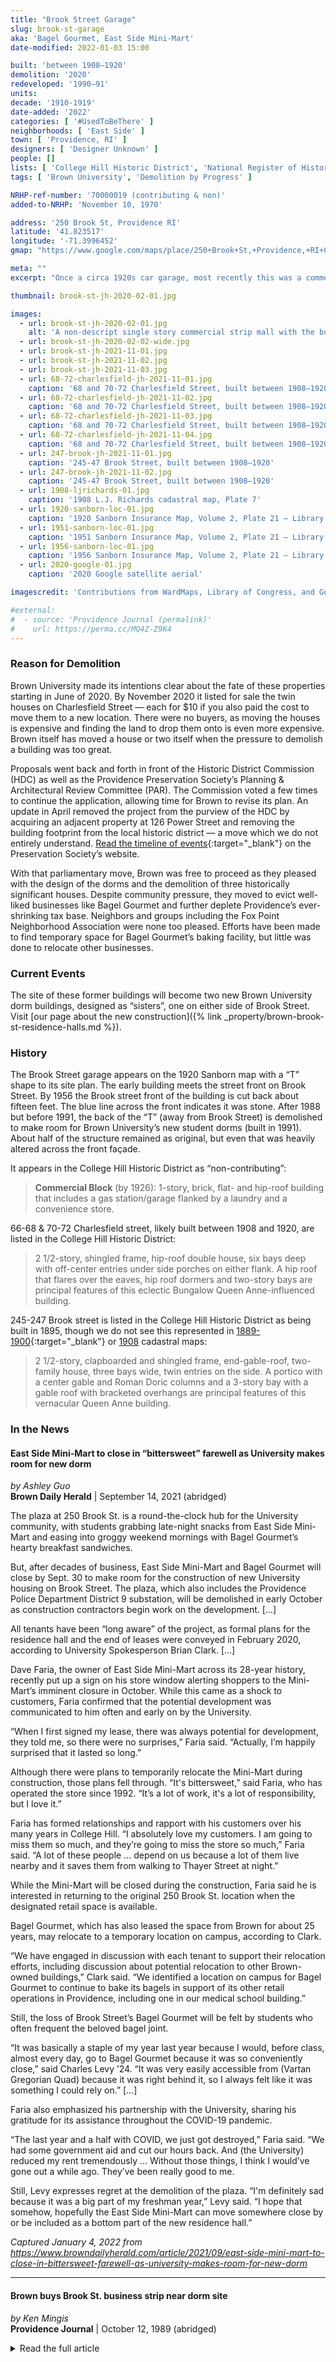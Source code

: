 ```yaml
---
title: "Brook Street Garage"
slug: brook-st-garage
aka: 'Bagel Gourmet, East Side Mini-Mart'
date-modified: 2022-01-03 15:00

built: 'between 1908–1920'
demolition: '2020'
redeveloped: '1990–91'
units:
decade: '1910-1919'
date-added: '2022'
categories: [ '#UsedToBeThere' ]
neighborhoods: [ 'East Side' ]
town: [ 'Providence, RI' ]
designers: [ 'Designer Unknown' ]
people: []
lists: [ 'College Hill Historic District', 'National Register of Historic Places' ]
tags: [ 'Brown University', 'Demolition by Progress' ]

NRHP-ref-number: '70000019 (contributing & non)'
added-to-NRHP: 'November 10, 1970'

address: '250 Brook St, Providence RI'
latitude: '41.823517'
longitude: '-71.3996452'
gmap: "https://www.google.com/maps/place/250+Brook+St,+Providence,+RI+02906/@41.823517,-71.3996452,19z/data=!3m1!4b1!4m5!3m4!1s0x89e4453b94a490db:0x70b9eecf48210dd3!8m2!3d41.823516!4d-71.399098"

meta: ""
excerpt: "Once a circa 1920s car garage, most recently this was a commercial block home to Bagel Gourmet and East Side Mini-Mart, two Brown-University-student staples"

thumbnail: brook-st-jh-2020-02-01.jpg

images:
  - url: brook-st-jh-2020-02-01.jpg
    alt: 'A non-descript single story commercial strip mall with the bones of a much older building underneath. Keeping the block commercial and the facade up-to-date with whatever the current fashion is meant that it was not very pretty. Fromn the outside it is one building but inside it functioned like multiple, and at its foundation it was built to be three different spaces.'
  - url: brook-st-jh-2020-02-02-wide.jpg
  - url: brook-st-jh-2021-11-01.jpg
  - url: brook-st-jh-2021-11-02.jpg
  - url: brook-st-jh-2021-11-03.jpg
  - url: 68-72-charlesfield-jh-2021-11-01.jpg
    caption: '68 and 70-72 Charlesfield Street, built between 1908–1920'
  - url: 68-72-charlesfield-jh-2021-11-02.jpg
    caption: '68 and 70-72 Charlesfield Street, built between 1908–1920'
  - url: 68-72-charlesfield-jh-2021-11-03.jpg
    caption: '68 and 70-72 Charlesfield Street, built between 1908–1920'
  - url: 68-72-charlesfield-jh-2021-11-04.jpg
    caption: '68 and 70-72 Charlesfield Street, built between 1908–1920'
  - url: 247-brook-jh-2021-11-01.jpg
    caption: '245-47 Brook Street, built between 1908–1920'
  - url: 247-brook-jh-2021-11-02.jpg
    caption: '245-47 Brook Street, built between 1908–1920'
  - url: 1908-ljrichards-01.jpg
    caption: '1908 L.J. Richards cadastral map, Plate 7'
  - url: 1920-sanborn-loc-01.jpg
    caption: '1920 Sanborn Insurance Map, Volume 2, Plate 21 — Library of Congress, Geography and Map Division'
  - url: 1951-sanborn-loc-01.jpg
    caption: '1951 Sanborn Insurance Map, Volume 2, Plate 21 — Library of Congress, Geography and Map Division'
  - url: 1956-sanborn-loc-01.jpg
    caption: '1956 Sanborn Insurance Map, Volume 2, Plate 21 — Library of Congress, Geography and Map Division'
  - url: 2020-google-01.jpg
    caption: '2020 Google satellite aerial'

imagescredit: 'Contributions from WardMaps, Library of Congress, and Google'

#external:
#  - source: 'Providence Journal (permalink)'
#    url: https://perma.cc/MQ4Z-Z9K4
---
```


### Reason for Demolition

Brown University made its intentions clear about the fate of these properties starting in June of 2020. By November 2020 it listed for sale the twin houses on Charlesfield Street — each for $10 if you also paid the cost to move them to a new location. There were no buyers, as moving the houses is expensive and finding the land to drop them onto is even more expensive. Brown itself has moved a house or two itself when the pressure to demolish a building was too great. 

Proposals went back and forth in front of the Historic District Commission (<span class="abbr">HDC</span>) as well as the Providence Preservation Society’s Planning & Architectural Review Committee (<span class="abbr">PAR</span>). The Commission voted a few times to continue the application, allowing time for Brown to revise its plan. An update in April removed the project from the purview of the <span class="abbr">HDC</span> by acquiring an adjacent property at 126 Power Street and removing the building footprint from the local historic district — a move which we do not entirely understand. [Read the timeline of events](//ppsri.org/advocacy/current-advocacy/brown-dorms-on-brook-street/){:target="_blank"} on the Preservation Society’s website. 

With that parliamentary move, Brown was free to proceed as they pleased with the design of the dorms and the demolition of three historically significant houses. Despite community pressure, they moved to evict well-liked businesses like Bagel Gourmet and further deplete Providence’s ever-shrinking tax base. Neighbors and groups including the Fox Point Neighborhood Association were none too pleased. Efforts have been made to find temporary space for Bagel Gourmet’s baking facility, but little was done to relocate other businesses. 


### Current Events

The site of these former buildings will become two new Brown University dorm buildings, designed as “sisters”, one on either side of Brook Street. Visit [our page about the new construction]({% link _property/brown-brook-st-residence-halls.md %}).


### History

The Brook Street garage appears on the 1920 Sanborn map with a “T” shape to its site plan. The early building meets the street front on Brook Street. By 1956 the Brook street front of the building is cut back about fifteen feet. The blue line across the front indicates it was stone. After 1988 but before 1991, the back of the “T” (away from Brook Street) is demolished to make room for Brown University’s new student dorms (built in 1991). About half of the structure remained as original, but even that was heavily altered across the front façade. 

It appears in the College Hill Historic District as “non-contributing”:

> **Commercial Block** (by 1926): 1-story, brick, flat- and hip-roof building that includes a gas station/garage flanked by a laundry and a convenience store.

66-68 & 70-72 Charlesfield street, likely built between 1908 and 1920, are listed in the College Hill Historic District: 

> 2 1/2-story, shingled frame, hip-roof double house, six bays deep with off-center entries under side porches on either flank. A hip roof that flares over the eaves, hip roof dormers and two-story bays are principal features of this eclectic Bungalow Queen Anne-influenced building.

245-247 Brook street is listed in the College Hill Historic District as being built in 1895, though we do not see this represented in [1889-1900](//www.loc.gov/resource/g3774pm.g3774pm_g08099190002/?sp=32&r=0.057,0.502,0.959,0.474,0){:target="_blank"} or [1908](#photo-1908-ljrichards-01) cadastral maps: 

> 2 1/2-story, clapboarded and shingled frame, end-gable-roof, two-family house, three bays wide, twin entries on the side. A portico with a center gable and Roman Doric columns and a 3-story bay with a gable roof with bracketed overhangs are principal features of this vernacular Queen Anne building. 


### In the News

#### East Side Mini-Mart to close in “bittersweet” farewell as University makes room for new dorm

_by Ashley Guo_  
**Brown Daily Herald** | September 14, 2021 (abridged)

The plaza at 250 Brook St. is a round-the-clock hub for the University community, with students grabbing late-night snacks from East Side Mini-Mart and easing into groggy weekend mornings with Bagel Gourmet’s hearty breakfast sandwiches.

But, after decades of business, East Side Mini-Mart and Bagel Gourmet will close by Sept. 30 to make room for the construction of new University housing on Brook Street. The plaza, which also includes the Providence Police Department District 9 substation, will be demolished in early October as construction contractors begin work on the development. […]

All tenants have been “long aware” of the project, as formal plans for the residence hall and the end of leases were conveyed in February 2020, according to University Spokesperson Brian Clark. […]

Dave Faria, the owner of East Side Mini-Mart across its 28-year history, recently put up a sign on his store window alerting shoppers to the Mini-Mart’s imminent closure in October. While this came as a shock to customers, Faria confirmed that the potential development was communicated to him often and early on by the University.

“When I first signed my lease, there was always potential for development, they told me, so there were no surprises,” Faria said. “Actually, I’m happily surprised that it lasted so long.”

Although there were plans to temporarily relocate the Mini-Mart during construction, those plans fell through. “It's bittersweet,” said Faria, who has operated the store since 1992. “It’s a lot of work, it's a lot of responsibility, but I love it.”

Faria has formed relationships and rapport with his customers over his many years in College Hill. “I absolutely love my customers. I am going to miss them so much, and they’re going to miss the store so much,” Faria said. “A lot of these people … depend on us because a lot of them live nearby and it saves them from walking to Thayer Street at night.”

While the Mini-Mart will be closed during the construction, Faria said he is interested in returning to the original 250 Brook St. location when the designated retail space is available.

Bagel Gourmet, which has also leased the space from Brown for about 25 years, may relocate to a temporary location on campus, according to Clark. 

“We have engaged in discussion with each tenant to support their relocation efforts, including discussion about potential relocation to other Brown-owned buildings,” Clark said. “We identified a location on campus for Bagel Gourmet to continue to bake its bagels in support of its other retail operations in Providence, including one in our medical school building.”

Still, the loss of Brook Street’s Bagel Gourmet will be felt by students who often frequent the beloved bagel joint. 

“It was basically a staple of my year last year because I would, before class, almost every day, go to Bagel Gourmet because it was so conveniently close,” said Charles Levy ’24. “It was very easily accessible from (Vartan Gregorian Quad) because it was right behind it, so I always felt like it was something I could rely on.” […]

Faria also emphasized his partnership with the University, sharing his gratitude for its assistance throughout the COVID-19 pandemic. 

“The last year and a half with COVID, we just got destroyed,” Faria said. “We had some government aid and cut our hours back. And (the University) reduced my rent tremendously … Without those things, I think I would’ve gone out a while ago. They’ve been really good to me.

Still, Levy expresses regret at the demolition of the plaza. “I'm definitely sad because it was a big part of my freshman year,” Levy said. “I hope that somehow, hopefully the East Side Mini-Mart can move somewhere close by or be included as a bottom part of the new residence hall.”

_Captured January 4, 2022 from https://www.browndailyherald.com/article/2021/09/east-side-mini-mart-to-close-in-bittersweet-farewell-as-university-makes-room-for-new-dorm_

***

#### Brown buys Brook St. business strip near dorm site

_by Ken Mingis_  
**Providence Journal** | October 12, 1989 (abridged)

<details markdown="1" class="rhythm">
<summary>Read the full article</summary>

Brown University announced yesterday that it has purchased a commercial strip of land on Brook Street that two years ago was the focal point of a heated debate between the university and East Side residents.

The 29,000-square-foot parcel is between Charlesfield and Power Streets, adjacent to the site of a 300-student dormitory Brown plans to build.

It was unclear last night how much the university paid the owners, Jack Braverman and James Levitt, for the property. A Brown official refused to disclose the purchase price except to say it was “a considerable amount.”

“That’s a private matter,” said Ancelin Lynch, associate director of government and community relations. The purchase will become public, however, when the transaction is filed in land records at City Hall.

Two years ago, the University sought permission to build a combined dormitory/retail complex using the commercial space it has now bought.

The plan was fought by College Hill and Fox Point residents who argued it would increase traffic and noise. Heeding those arguments, the Zoning Board of Review turned down the proposal, forcing Brown to proceed with the dorm alone.

There are several businesses now located on the land, including a gas station, a coin laundry, a convenience store and a fast food restaurant.

The property will be managed by Farview, the university’s wholly owned commercial real estate subsidiary, Lynch said.

Eventually the land will be used for educational purposes, Lynch said. In the meantime, Farview will continue to rent it to the businesses there. Buying out the leases would be too expensive, she said.

“We’re not sure what we will do with it or when we’ll deal with developing it,” Lynch said. “It may well turn out to be an additional space added onto the dorm or classrooms or academic offices.

”We will use it for the revenue in the short term,” she said.

Lynch said she did not know how much the university will collect in rent each year, and said it may not actually be used for academic purposes until 2003, when the last lease runs out.

The university may decide, however, to buy out the leases before then, if money to do so becomes available, Lynch said.

“I think part of the reasoning for purchasing it now was we knew we would be going ahead and building the dorm, and the missing piece of property would not get less expensive,” Lynch said. “It does have economic value.

“The decision was made … (to) bite the bullet and do it now,” Lynch said.

—

MINGIS, KEN. “Brown buys Brook St. business strip near dorm site.” Providence Journal (RI), CITY FINAL ed., sec. NEWS, 12 Oct. 1989, pp. B-01. NewsBank: America’s News, infoweb.newsbank.com/apps/news/document-view?p=NewsBank&docref=news/152524FE707CCFB0. Accessed 3 Jan. 2022.

</details>
